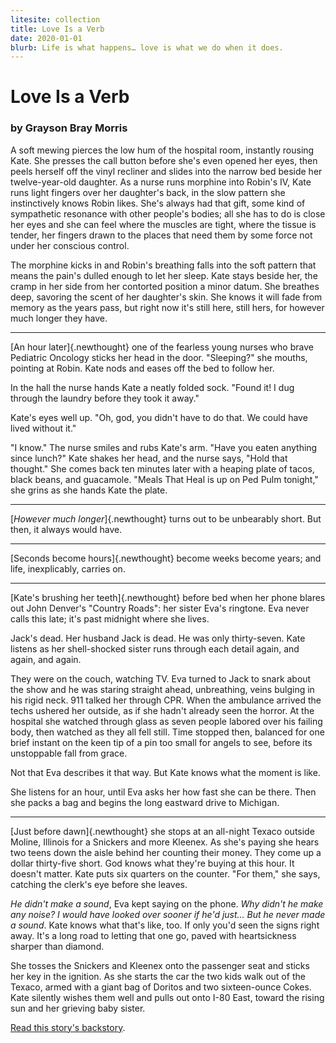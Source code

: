 ```yaml
---
litesite: collection
title: Love Is a Verb
date: 2020-01-01
blurb: Life is what happens… love is what we do when it does.
---
```

# Love Is a Verb

### by Grayson Bray Morris

A soft mewing pierces the low hum of the hospital room, instantly
rousing Kate. She presses the call button before she's even opened her
eyes, then peels herself off the vinyl recliner and slides into the
narrow bed beside her twelve-year-old daughter. As a nurse runs morphine
into Robin's IV, Kate runs light fingers over her daughter's back, in
the slow pattern she instinctively knows Robin likes. She's always had
that gift, some kind of sympathetic resonance with other people's
bodies; all she has to do is close her eyes and she can feel where the
muscles are tight, where the tissue is tender, her fingers drawn to the
places that need them by some force not under her conscious control.

The morphine kicks in and Robin's breathing falls into the soft pattern
that means the pain's dulled enough to let her sleep. Kate stays beside
her, the cramp in her side from her contorted position a minor datum.
She breathes deep, savoring the scent of her daughter's skin. She knows
it will fade from memory as the years pass, but right now it's still
here, still hers, for however much longer they have.

------------------------------------------------------------------------

[An hour later]{.newthought} one of the fearless young nurses who brave
Pediatric Oncology sticks her head in the door. "Sleeping?" she mouths,
pointing at Robin. Kate nods and eases off the bed to follow her.

In the hall the nurse hands Kate a neatly folded sock. "Found it! I dug
through the laundry before they took it away."

Kate's eyes well up. "Oh, god, you didn't have to do that. We could have
lived without it."

"I know." The nurse smiles and rubs Kate's arm. "Have you eaten anything
since lunch?" Kate shakes her head, and the nurse says, "Hold that
thought." She comes back ten minutes later with a heaping plate of
tacos, black beans, and guacamole. "Meals That Heal is up on Ped Pulm
tonight," she grins as she hands Kate the plate.

------------------------------------------------------------------------

[*However much longer*]{.newthought} turns out to be unbearably short.
But then, it always would have.

------------------------------------------------------------------------

[Seconds become hours]{.newthought} become weeks become years; and life,
inexplicably, carries on.

------------------------------------------------------------------------

[Kate's brushing her teeth]{.newthought} before bed when her phone
blares out John Denver's "Country Roads": her sister Eva's ringtone. Eva
never calls this late; it's past midnight where she lives.

Jack's dead. Her husband Jack is dead. He was only thirty-seven. Kate
listens as her shell-shocked sister runs through each detail again, and
again, and again.

They were on the couch, watching TV. Eva turned to Jack to snark about
the show and he was staring straight ahead, unbreathing, veins bulging
in his rigid neck. 911 talked her through CPR. When the ambulance
arrived the techs ushered her outside, as if she hadn't already seen the
horror. At the hospital she watched through glass as seven people
labored over his failing body, then watched as they all fell still. Time
stopped then, balanced for one brief instant on the keen tip of a pin
too small for angels to see, before its unstoppable fall from grace.

Not that Eva describes it that way. But Kate knows what the moment is
like.

She listens for an hour, until Eva asks her how fast she can be there.
Then she packs a bag and begins the long eastward drive to Michigan.

------------------------------------------------------------------------

[Just before dawn]{.newthought} she stops at an all-night Texaco outside
Moline, Illinois for a Snickers and more Kleenex. As she's paying she
hears two teens down the aisle behind her counting their money. They
come up a dollar thirty-five short. God knows what they're buying at
this hour. It doesn't matter. Kate puts six quarters on the counter.
"For them," she says, catching the clerk's eye before she leaves.

*He didn't make a sound*, Eva kept saying on the phone. *Why didn't he
make any noise? I would have looked over sooner if he'd just... But he
never made a sound*. Kate knows what that's like, too. If only you'd
seen the signs right away. It's a long road to letting that one go,
paved with heartsickness sharper than diamond.

She tosses the Snickers and Kleenex onto the passenger seat and sticks
her key in the ignition. As she starts the car the two kids walk out of
the Texaco, armed with a giant bag of Doritos and two sixteen-ounce
Cokes. Kate silently wishes them well and pulls out onto I-80 East,
toward the rising sun and her grieving baby sister.

[Read this story\'s backstory](backstory/).
